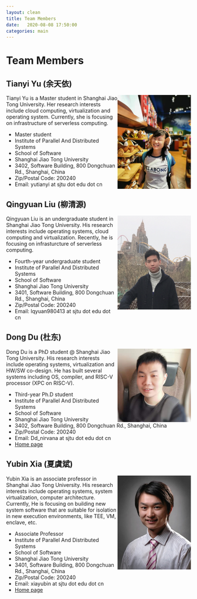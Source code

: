 ```yaml
---
layout: clean 
title: Team Members
date:   2020-08-08 17:50:00
categories: main
---
```


# Team Members 

## Tianyi Yu (余天依)

<img align="right" width="200" height="256" src="../user/sources/images/tianyiyu.jpg"/>

Tianyi Yu is a Master student in Shanghai Jiao Tong University. 
Her research interests include cloud computing, virtualization and operating system. 
Currently, she is focusing on infrastructure of serverless computing.

* Master student
* Institute of Parallel And Distributed Systems
* School of Software
* Shanghai Jiao Tong University
* 3402, Software Building, 800 Dongchuan Rd., Shanghai, China
* Zip/Postal Code: 200240
* Email: yutianyi at sjtu dot edu dot cn

## Qingyuan Liu (柳清源)

<img align="right" width="200" height="256" src="../user/sources/images/qingyuanliu.jpg"/>

Qingyuan Liu is an undergraduate student in Shanghai Jiao Tong University. 
His research interests include operating systems, cloud computing and virtualization. 
Recently, he is focusing on infrasturcture of serverless computing.

-  Fourth-year undergraduate student
-  Institute of Parallel And Distributed Systems
-  School of Software
-  Shanghai Jiao Tong University
-  3401, Software Building, 800 Dongchuan Rd., Shanghai, China
-  Zip/Postal Code: 200240
-  Email: lqyuan980413 at sjtu dot edu dot cn



## Dong Du (杜东) 

<img align="right" width="200" height="200" src="../user/sources/images/dongdu_random.jpg"/>


Dong Du is a PhD student @ Shanghai Jiao Tong University. His research interests include operating systems, virtualization and HW/SW co-design. 
He has built several systems including OS, compiler, and RISC-V processor (XPC on RISC-V).


  * Third-year Ph.D student
  * Institute of Parallel And Distributed Systems 
  * School of Software 
  * Shanghai Jiao Tong University 
  * 3402, Software Building, 800 Dongchuan Rd., Shanghai, China 
  * Zip/Postal Code: 200240 
  * Email: Dd_nirvana at sjtu dot edu dot cn
  * [Home page](http://dongd.info)



## Yubin Xia (夏虞斌) 

<img align="right" width="200" height="256" src="../user/sources/images/xyb-small.jpg"/>


Yubin Xia is an associate professor in Shanghai Jiao Tong University. His research interests include operating systems, system virtualization, computer architecture. Currently, He is focusing on building new system software that are suitable for isolation in new execution environments, like TEE, VM, enclave, etc.


  * Associate Professor 
  * Institute of Parallel And Distributed Systems 
  * School of Software 
  * Shanghai Jiao Tong University 
  * 3401, Software Building, 800 Dongchuan Rd., Shanghai, China 
  * Zip/Postal Code: 200240 
  * Email: xiayubin at sjtu dot edu dot cn
  * [Home page](http://ipads.se.sjtu.edu.cn/zh/pub/members/yubin_xia/)
